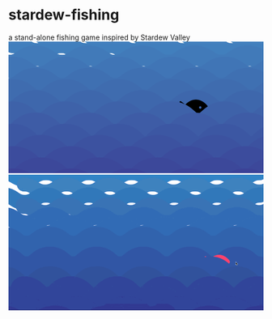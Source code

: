 # stardew-fishing
a stand-alone fishing game inspired by Stardew Valley
<img src="img/fish.gif">
<img src="img/nicecatch.gif">